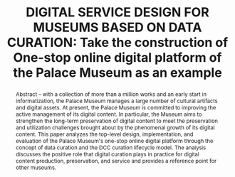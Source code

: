 ---
abstract: 'Abstract – with a collection of more than a million works and an early
  start in informatization, the Palace Museum manages a large number of cultural artifacts
  and digital assets. At present, the Palace Museum is committed to improving the
  active management of its digital content. In particular, the Museum aims to strengthen
  the long-term preservation of digital content to meet the preservation and utilization
  challenges brought about by the phenomenal growth of its digital content. This paper
  analyzes the top-level design, implementation, and evaluation of the Palace Museum''s
  one-stop online digital platform through the concept of data curation and the DCC
  curation lifecycle model. The analysis discusses the positive role that digital
  curation plays in practice for digital content production, preservation, and service
  and provides a reference point for other museums.

  '
creators:
- Kang, Xiaolu
date: null
document_url: https://services.phaidra.univie.ac.at/api/object/o:1424915/download
grand_parent: iPRES
institutions:
- The Palace Museum
keywords:
- data curation
- digital content
- one-stop digital service of the palace museum
- curation lifecycle
- network information resources
landing_page_url: https://phaidra.univie.ac.at/o:1424915
language: eng
layout: publication
license: CC BY 4.0 International
notes_url: null
parent: iPRES 2021
presentation_url: null
publication_type: paper
size: 488168
source_name: iPRES
title: 'DIGITAL SERVICE DESIGN FOR MUSEUMS BASED ON DATA CURATION: Take the construction
  of One-stop online digital platform of the Palace Museum as an example'
year: 2021
---